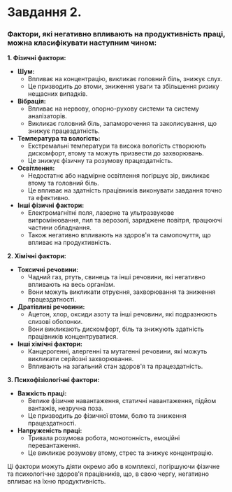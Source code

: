 # Завдання 2.


### Фактори, які негативно впливають на продуктивність праці, можна класифікувати наступним чином:

**1. Фізичні фактори:**

* **Шум:**
    * Впливає на концентрацію, викликає головний біль, знижує слух.
    * Це призводить до втоми, зниження уваги та збільшення ризику нещасних випадків.
* **Вібрація:**
    * Впливає на нервову, опорно-рухову системи та систему аналізаторів.
    * Викликає головний біль, запаморочення та заколисування, що знижує працездатність.
* **Температура та вологість:**
    * Екстремальні температури та висока вологість створюють дискомфорт, втому та можуть призвести до захворювань.
    * Це знижує фізичну та розумову працездатність.
* **Освітлення:**
    * Недостатнє або надмірне освітлення погіршує зір, викликає втому та головний біль.
    * Це впливає на здатність працівників виконувати завдання точно та ефективно.
* **Інші фізичні фактори:**
    * Електромагнітні поля, лазерне та ультразвукове випромінювання, пил та аерозолі, заряджене повітря, працюючі частини обладнання.
    * Також негативно впливають на здоров'я та самопочуття, що впливає на продуктивність.

**2. Хімічні фактори:**

* **Токсичні речовини:**
    * Чадний газ, ртуть, свинець та інші речовини, які негативно впливають на весь організм.
    * Вони можуть викликати отруєння, захворювання та зниження працездатності.
* **Дратівливі речовини:**
    * Ацетон, хлор, оксиди азоту та інші речовини, які подразнюють слизові оболонки.
    * Вони викликають дискомфорт, біль та знижують здатність працівників концентруватися.
* **Інші хімічні фактори:**
    * Канцерогенні, алергенні та мутагенні речовини, які можуть викликати серйозні захворювання.
    * Впливають на загальний стан здоров'я та працездатність.

**3. Психофізіологічні фактори:**

* **Важкість праці:**
    * Велике фізичне навантаження, статичні навантаження, підйом вантажів, незручна поза.
    * Це призводить до фізичної втоми, болю та зниження працездатності.
* **Напруженість праці:**
    * Тривала розумова робота, монотонність, емоційні перевантаження.
    * Це викликає розумову втому, стрес та знижує концентрацію.

Ці фактори можуть діяти окремо або в комплексі, погіршуючи фізичне та психологічне здоров'я працівників, що, в свою чергу, негативно впливає на їхню продуктивність.
